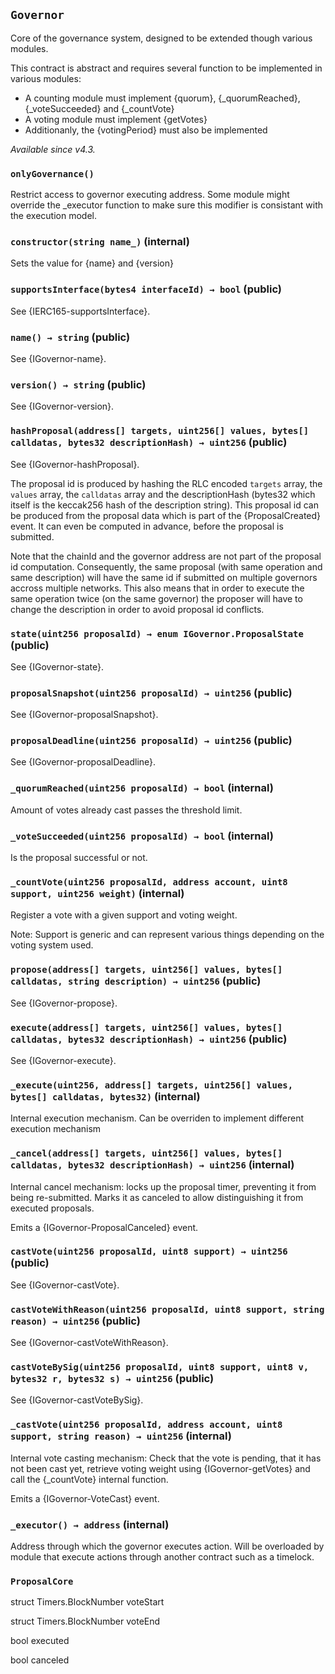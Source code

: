 ## `Governor`



Core of the governance system, designed to be extended though various modules.

This contract is abstract and requires several function to be implemented in various modules:

- A counting module must implement {quorum}, {_quorumReached}, {_voteSucceeded} and {_countVote}
- A voting module must implement {getVotes}
- Additionanly, the {votingPeriod} must also be implemented

_Available since v4.3._

### `onlyGovernance()`



Restrict access to governor executing address. Some module might override the _executor function to make
sure this modifier is consistant with the execution model.


### `constructor(string name_)` (internal)



Sets the value for {name} and {version}

### `supportsInterface(bytes4 interfaceId) → bool` (public)



See {IERC165-supportsInterface}.

### `name() → string` (public)



See {IGovernor-name}.

### `version() → string` (public)



See {IGovernor-version}.

### `hashProposal(address[] targets, uint256[] values, bytes[] calldatas, bytes32 descriptionHash) → uint256` (public)



See {IGovernor-hashProposal}.

The proposal id is produced by hashing the RLC encoded `targets` array, the `values` array, the `calldatas` array
and the descriptionHash (bytes32 which itself is the keccak256 hash of the description string). This proposal id
can be produced from the proposal data which is part of the {ProposalCreated} event. It can even be computed in
advance, before the proposal is submitted.

Note that the chainId and the governor address are not part of the proposal id computation. Consequently, the
same proposal (with same operation and same description) will have the same id if submitted on multiple governors
accross multiple networks. This also means that in order to execute the same operation twice (on the same
governor) the proposer will have to change the description in order to avoid proposal id conflicts.

### `state(uint256 proposalId) → enum IGovernor.ProposalState` (public)



See {IGovernor-state}.

### `proposalSnapshot(uint256 proposalId) → uint256` (public)



See {IGovernor-proposalSnapshot}.

### `proposalDeadline(uint256 proposalId) → uint256` (public)



See {IGovernor-proposalDeadline}.

### `_quorumReached(uint256 proposalId) → bool` (internal)



Amount of votes already cast passes the threshold limit.

### `_voteSucceeded(uint256 proposalId) → bool` (internal)



Is the proposal successful or not.

### `_countVote(uint256 proposalId, address account, uint8 support, uint256 weight)` (internal)



Register a vote with a given support and voting weight.

Note: Support is generic and can represent various things depending on the voting system used.

### `propose(address[] targets, uint256[] values, bytes[] calldatas, string description) → uint256` (public)



See {IGovernor-propose}.

### `execute(address[] targets, uint256[] values, bytes[] calldatas, bytes32 descriptionHash) → uint256` (public)



See {IGovernor-execute}.

### `_execute(uint256, address[] targets, uint256[] values, bytes[] calldatas, bytes32)` (internal)



Internal execution mechanism. Can be overriden to implement different execution mechanism

### `_cancel(address[] targets, uint256[] values, bytes[] calldatas, bytes32 descriptionHash) → uint256` (internal)



Internal cancel mechanism: locks up the proposal timer, preventing it from being re-submitted. Marks it as
canceled to allow distinguishing it from executed proposals.

Emits a {IGovernor-ProposalCanceled} event.

### `castVote(uint256 proposalId, uint8 support) → uint256` (public)



See {IGovernor-castVote}.

### `castVoteWithReason(uint256 proposalId, uint8 support, string reason) → uint256` (public)



See {IGovernor-castVoteWithReason}.

### `castVoteBySig(uint256 proposalId, uint8 support, uint8 v, bytes32 r, bytes32 s) → uint256` (public)



See {IGovernor-castVoteBySig}.

### `_castVote(uint256 proposalId, address account, uint8 support, string reason) → uint256` (internal)



Internal vote casting mechanism: Check that the vote is pending, that it has not been cast yet, retrieve
voting weight using {IGovernor-getVotes} and call the {_countVote} internal function.

Emits a {IGovernor-VoteCast} event.

### `_executor() → address` (internal)



Address through which the governor executes action. Will be overloaded by module that execute actions
through another contract such as a timelock.



### `ProposalCore`


struct Timers.BlockNumber voteStart


struct Timers.BlockNumber voteEnd


bool executed


bool canceled



